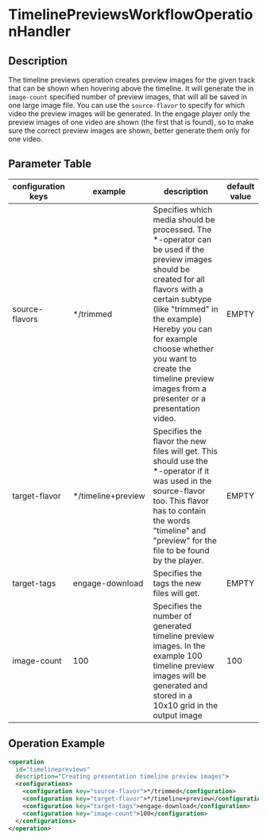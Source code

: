 TimelinePreviewsWorkflowOperationHandler
========================================

Description
-----------

The timeline previews operation creates preview images for the given track that can be shown when hovering above the
timeline. It will generate the in `image-count` specified number of preview images, that will all be saved in one large
image file. You can use the `source-flavor` to specify for which video the preview images will be generated. In the
engage player only the preview images of one video are shown (the first that is found), so to make sure the correct
preview images are shown, better generate them only for one video.

Parameter Table
---------------

|configuration keys|example|description|default value|
|------------------|-------|-----------|-------------|
|source-flavors|\*/trimmed|Specifies which media should be processed. The \*-operator can be used if the preview images should be created for all flavors with a certain subtype (like "trimmed" in the example) Hereby you can for example choose whether you want to create the timeline preview images from a presenter or a presentation video.|EMPTY|
|target-flavor|\*/timeline+preview|Specifies the flavor the new files will get. This should use the \*-operator if it was used in the source-flavor too. This flavor has to contain the words "timeline" and "preview" for the file to be found by the player.|EMPTY|
|target-tags|engage-download|Specifies the tags the new files will get.|EMPTY|
|image-count|100|Specifies the number of generated timeline preview images. In the example 100 timeline preview images will be generated and stored in a 10x10 grid in the output image|100|

Operation Example
-----------------

```xml
<operation
  id="timelinepreviews"
  description="Creating presentation timeline preview images">
  <configurations>
    <configuration key="source-flavor">*/trimmed</configuration>
    <configuration key="target-flavor">*/timeline+preview</configuration>
    <configuration key="target-tags">engage-download</configuration>
    <configuration key="image-count">100</configuration>
  </configurations>
</operation>
```

